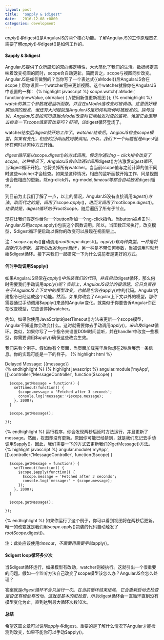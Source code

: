 ```yaml
---
layout: post
title:  "$apply & $digest"
date:   2016-12-08 +0800
categories: development
---
```


$apply()与$digest()是AngularJS的两个核心功能。了解AngularJS的工作原理首先需要了解$apply()与$digest()是如何工作的。

#### $apply & $digest

AngularJS提供了众所周知的双向绑定特性，大大简化了我们的生活。数据绑定意味着改变视图的同时，scope会自动更新。简而言之，scope与视图同步改变。AngularJS是如何做到的？当你写了一个表达式{{aModel}}后AngularJS会在scope上帮你设置一个watcher用来更新视图。这个watcher就像你在AngularJS中设置的一样：
{% highlight javascript %}
$scope.$watch('aModel', function(newValue, oldValue) {
  //使用新值更新视图
});
{% endhighlight %}
$watch的第二个参数就是监听函数，并且在aModel值改变时被调用。这里很好理解回调的触发，但还有大问题就是AngularJS是如何判断何时被触发的。换句话说，AngularJS是如何知道当aModel改变时它能触发对应的监听。难道它会定期去检查一下scope值是否改变吗？好吧，该$digest循环登场了。

watcher结束后$digest就开始工作了。watcher结束后，AnglarJS检查scope模型，如果有变化，相应的回调函数则被调用。所以，我们下一个问题就是$digest循环在何时以何种方式开始。

$digest循环是以$scope.$digest()的方式调用。假定你通过ng-click指令改变了scope。这种情况下，AngularJS会自动通过调用$digest()方法激发$digest循环。当$digest循环开始，它将关掉所有watcher。当当前scope值与之前计算的值不同时这些watcher才会检查。如果是这种情况，相应的监听函数开始工作，同是视图也会做相应的更新。除ng-click外，ng-model,$timeout等都会自动触发$digest循环。

到目前为止我们了解了一点，以上的情况，AngularJS没有直接调用$digest()方法。取而代之的是，调用了$scope.$apply()，进而又调用了$rootScope.$digest()。结果就是，digest循环始于$rootScope，随后遍历了所有子节点。

现在让我们假定你给你一个button附加一个ng-click指令。当button被点击时，AngularJS用$scope.$apply()包装这个函数调用。所以，当函数正常执行，改变模型，$digest循环便启动以保你的改变可以展现在视图层上。

注：$scope.$apply()自动调用$rootScope.$digest()。$apply()有两种类型。一种是将函数作为参数，监听后出发$digest循环，另一种是不带任何参数，当被调用时就开始$digest循环。接下来我们一起研究一下为什么说前者是更好的方式。

#### 何时手动调用$apply()

如果AngularJS经常在$apply()中包装我们的代码，并且启动$digest循环，那么何时需要我们手动调用$apply()呢？实际上，AngularJS设计的很清楚。它只负责存在于AngularJS上下文中的模型改变，也就是包装在$apply()中的代码。Angular内建指令已经达成这个功能。然而，如果你改变了Angular上下文以外的模型，那你需要通过手动调用$apply()来通知Angular变化。就类似于你要告诉Angular你正在改变模型，它应该停掉watcher。

例如，如果你使用JavaScript的setTimeout()方法来更新一个scope模型，Angular不知道你会改变什么。这时就需要你去手动调用$apply()，来出发$digest循环。类似，如果你写了一个指令来设置DOM时间监听，并在handler中改变一些模型，你需要调用$apply()确保这些改变生效。

我们来看个例子。假如你有个页面，当页面加载完毕后你想在2秒后展示一条信息。你的实现可能是一下的样子。
{% highlight html %}
<body ng-app="myApp">
   <div ng-controller="MessageController">
     Delayed Message: {{message}}
   </div>  
</body>
{% endhighlight %}
{% highlight javascript %}
angular.module('myApp',[]).controller('MessageController', function($scope) {
    
      $scope.getMessage = function() {
        setTimeout(function() {
          $scope.message = 'Fetched after 3 seconds';
          console.log('message:'+$scope.message);
        }, 2000);
      }
      
      $scope.getMessage();
    
    });
{% endhighlight %}
运行程序，你会发现两秒后延时方法运行，并且更新了message。然而，视图却没有更新。原因你可能已经猜到，就是我们忘记去手动调用$apply()。因此，我们需要一下的方式去更新我们的getMessage()方法。
{% highlight javascript %}
angular.module('myApp',[]).controller('MessageController', function($scope) {
    
      $scope.getMessage = function() {
        setTimeout(function() {
          $scope.$apply(function() {
            $scope.message = 'Fetched after 3 seconds'; 
            console.log('message:' + $scope.message);
          });
        }, 2000);
      }
      
      $scope.getMessage();
    
    });
{% endhighlight %}
如果你运行了这个例子，你可以看到视图将在两秒后更新。唯一的改变就是我们用$scope.$apply()包装的代码自动触发了$rootScope.$digest()。

注：此处应该使用$timeout，不需要再需要手动$apply()。

#### $digest loop循环多少次

当$digest循环运行，如果模型有改动，watcher则被执行。这就引出一个很重要的问题。假如一个监听方法自己改变了scope模型该怎么办？AngularJS会怎么处理？

答案就是$digest循环不会只运行一次。在当前循环结束结尾，它会重新启动去检查是否还有模型有改动。这就是基本的脏检查，所以$digest循环会一直循环直到没有模型变化为止，直到达到最大循环次数10次。

#### 总结

希望这篇文章可以说明$apply与$digest。重要的是了解什么情况下Angular才能检测到改变，如果不能你可以手动$apply()。
